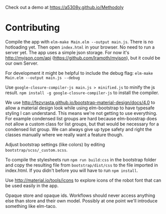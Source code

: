 Check out a demo at https://a5308y.github.io/Methodoly

# Contributing

Compile the app with `elm-make Main.elm --output main.js`. There is no
hotloading yet. Then open `index.html` in your browser. No need to run a server
yet. The app uses a simple json storage. For now it's http://myjson.com/api (https://github.com/lramoth/myjson), but it could be our own Server.

For development it might be helpful to include the debug flag:
`elm-make Main.elm --output main.js --debug`

Use `google-closure-compiler-js main.js > minified.js` to minify the js result.
`npm install -g google-closure-compiler-js` to install the compiler.

We use http://fezvrasta.github.io/bootstrap-material-design/docs/4.0 to allow
a material design look while using elm-bootstrap to have typesafe styling I can
understand. This means we're not getting to use everything. For example
condensed list groups are hard because elm-boostrap does not allow a custom
class for list groups, but that would be necessary for a condensed list group. We can always give up type safety and right the classes manually where we really want a feature though.

Adjust bootstrap settings (like colors) by editing `bootstrap/scss/_custom.scss`.

To compile the stylesheets run `npm run build:css` in the bootstrap folder and
copy the resulting file from `bootstrap/dist/css` to the file imported in
index.html. If you didn't before you will have to run `npm install`.

Use http://material.io/tools/icons to explore icons of the robot font that can be used easily in the app.

Opaque store and opaque ids. Workflows should never access anything else than store and their own model.
Possibly at one point we'll introduce something like elm-taco.
